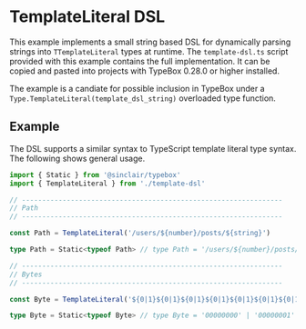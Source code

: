 # TemplateLiteral DSL

This example implements a small string based DSL for dynamically parsing strings into `TTemplateLiteral` types at runtime. The `template-dsl.ts` script provided with this example contains the full implementation. It can be copied and pasted into projects with TypeBox 0.28.0 or higher installed. 

The example is a candiate for possible inclusion in TypeBox under a `Type.TemplateLiteral(template_dsl_string)` overloaded type function.

## Example

The DSL supports a similar syntax to TypeScript template literal type syntax. The following shows general usage.

```typescript
import { Static } from '@sinclair/typebox'
import { TemplateLiteral } from './template-dsl'

// ----------------------------------------------------------------
// Path
// ----------------------------------------------------------------

const Path = TemplateLiteral('/users/${number}/posts/${string}')

type Path = Static<typeof Path> // type Path = '/users/${number}/posts/${string}'

// ----------------------------------------------------------------
// Bytes
// ----------------------------------------------------------------

const Byte = TemplateLiteral('${0|1}${0|1}${0|1}${0|1}${0|1}${0|1}${0|1}${0|1}')

type Byte = Static<typeof Byte> // type Byte = '00000000' | '00000001' | '00000010' ... | '11111111' 
```

